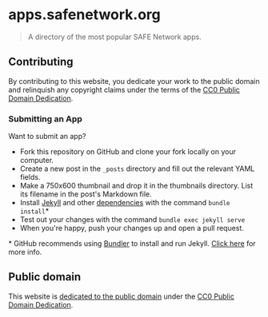 # apps.safenetwork.org

> A directory of the most popular SAFE Network apps.

## Contributing

By contributing to this website, you dedicate your work to the public domain and relinquish any copyright claims under the terms of the [CC0 Public Domain Dedication](https://creativecommons.org/publicdomain/zero/1.0/).

### Submitting an App

Want to submit an app?

- Fork this repository on GitHub and clone your fork locally on your computer.
- Create a new post in the `_posts` directory and fill out the relevant YAML fields.
- Make a 750x600 thumbnail and drop it in the thumbnails directory. List its filename in the post's Markdown file.
- Install [Jekyll](https://jekyllrb.com/) and other [dependencies](https://pages.github.com/versions/) with the command `bundle install`*
- Test out your changes with the command `bundle exec jekyll serve`
- When you're happy, push your changes up and open a pull request.

\* GitHub recommends using [Bundler](https://bundler.io/) to install and run Jekyll. [Click here](https://help.github.com/articles/setting-up-your-github-pages-site-locally-with-jekyll/#requirements) for more info.

## Public domain

This website is [dedicated to the public domain](https://github.com/safenetwork/apps.safenetwork.org/blob/gh-pages/LICENSE.md) under the [CC0 Public Domain Dedication](https://creativecommons.org/publicdomain/zero/1.0/).
